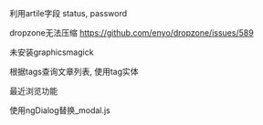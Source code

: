 利用artile字段 status, password

dropzone无法压缩
https://github.com/enyo/dropzone/issues/589

未安装graphicsmagick

根据tags查询文章列表, 使用tag实体

最近浏览功能

使用ngDialog替换_modal.js